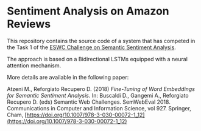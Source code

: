 # Sentiment Analysis on Amazon Reviews

This repository contains the source code of a system that has competed in the Task 1 of the [ESWC Challenge on Semantic Sentiment Analysis](http://www.maurodragoni.com/research/opinionmining/events/challenge-2019/).

The approach is based on a Bidirectional LSTMs equipped with a neural attention mechanism.

More details are available in the following paper:

Atzeni M., Reforgiato Recupero D. (2018) *Fine-Tuning of Word Embeddings for Semantic Sentiment Analysis*.
In: Buscaldi D., Gangemi A., Reforgiato Recupero D. (eds) Semantic Web Challenges. SemWebEval 2018.
Communications in Computer and Information Science, vol 927. Springer, Cham,
[https://doi.org/10.1007/978-3-030-00072-1_12](https://doi.org/10.1007/978-3-030-00072-1_12)


